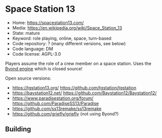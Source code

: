 # Space Station 13

- Home: https://spacestation13.com/
- Media: https://en.wikipedia.org/wiki/Space_Station_13
- State: mature
- Keyword: role playing, online, space, turn-based
- Code repository: ? (many different versions, see below)
- Code language: DM
- Code license: AGPL-3.0

Players assume the role of a crew member on a space station.
Uses the [Byond engine]() which is closed source!

Open source versions:
+ https://tgstation13.org/ https://github.com/tgstation/tgstation
+ https://baystation12.net/ https://github.com/Baystation12/Baystation12/
+ https://www.paradisestation.org/forum/ https://github.com/ParadiseSS13/Paradise
+ https://github.com/ss13remake/ss13remake
+ https://github.com/griefly/griefly (not using Byond?)

## Building
